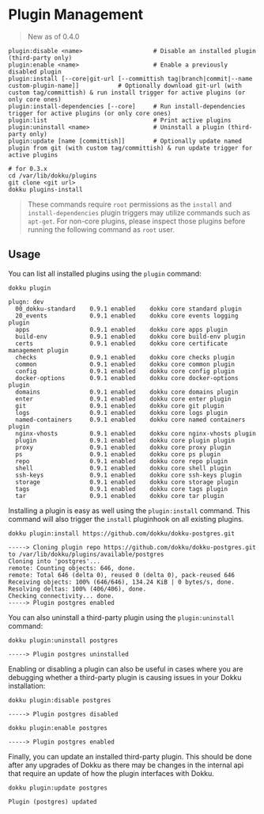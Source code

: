 # Plugin Management

> New as of 0.4.0

```
plugin:disable <name>                    # Disable an installed plugin (third-party only)
plugin:enable <name>                     # Enable a previously disabled plugin
plugin:install [--core|git-url [--committish tag|branch|commit|--name custom-plugin-name]]           # Optionally download git-url (with custom tag/committish) & run install trigger for active plugins (or only core ones)
plugin:install-dependencies [--core]     # Run install-dependencies trigger for active plugins (or only core ones)
plugin:list                              # Print active plugins
plugin:uninstall <name>                  # Uninstall a plugin (third-party only)
plugin:update [name [committish]]        # Optionally update named plugin from git (with custom tag/committish) & run update trigger for active plugins
```

```shell
# for 0.3.x
cd /var/lib/dokku/plugins
git clone <git url>
dokku plugins-install
```

> These commands require `root` permissions as the `install` and `install-dependencies` plugin triggers may utilize commands such as `apt-get`. For non-core plugins, please inspect those plugins before running the following command as `root` user.

## Usage

You can list all installed plugins using the `plugin` command:

```shell
dokku plugin
```

```
plugn: dev
  00_dokku-standard    0.9.1 enabled    dokku core standard plugin
  20_events            0.9.1 enabled    dokku core events logging plugin
  apps                 0.9.1 enabled    dokku core apps plugin
  build-env            0.9.1 enabled    dokku core build-env plugin
  certs                0.9.1 enabled    dokku core certificate management plugin
  checks               0.9.1 enabled    dokku core checks plugin
  common               0.9.1 enabled    dokku core common plugin
  config               0.9.1 enabled    dokku core config plugin
  docker-options       0.9.1 enabled    dokku core docker-options plugin
  domains              0.9.1 enabled    dokku core domains plugin
  enter                0.9.1 enabled    dokku core enter plugin
  git                  0.9.1 enabled    dokku core git plugin
  logs                 0.9.1 enabled    dokku core logs plugin
  named-containers     0.9.1 enabled    dokku core named containers plugin
  nginx-vhosts         0.9.1 enabled    dokku core nginx-vhosts plugin
  plugin               0.9.1 enabled    dokku core plugin plugin
  proxy                0.9.1 enabled    dokku core proxy plugin
  ps                   0.9.1 enabled    dokku core ps plugin
  repo                 0.9.1 enabled    dokku core repo plugin
  shell                0.9.1 enabled    dokku core shell plugin
  ssh-keys             0.9.1 enabled    dokku core ssh-keys plugin
  storage              0.9.1 enabled    dokku core storage plugin
  tags                 0.9.1 enabled    dokku core tags plugin
  tar                  0.9.1 enabled    dokku core tar plugin
```

Installing a plugin is easy as well using the `plugin:install` command. This command will also trigger the `install` pluginhook on all existing plugins.

```shell
dokku plugin:install https://github.com/dokku/dokku-postgres.git
```

```
-----> Cloning plugin repo https://github.com/dokku/dokku-postgres.git to /var/lib/dokku/plugins/available/postgres
Cloning into 'postgres'...
remote: Counting objects: 646, done.
remote: Total 646 (delta 0), reused 0 (delta 0), pack-reused 646
Receiving objects: 100% (646/646), 134.24 KiB | 0 bytes/s, done.
Resolving deltas: 100% (406/406), done.
Checking connectivity... done.
-----> Plugin postgres enabled
```

You can also uninstall a third-party plugin using the `plugin:uninstall` command:

```shell
dokku plugin:uninstall postgres
```

```
-----> Plugin postgres uninstalled
```

Enabling or disabling a plugin can also be useful in cases where you are debugging whether a third-party plugin is causing issues in your Dokku installation:

```shell
dokku plugin:disable postgres
```

```
-----> Plugin postgres disabled
```

```shell
dokku plugin:enable postgres
```

```
-----> Plugin postgres enabled
```

Finally, you can update an installed third-party plugin. This should be done after any upgrades of Dokku as there may be changes in the internal api that require an update of how the plugin interfaces with Dokku.

```shell
dokku plugin:update postgres
```

```
Plugin (postgres) updated
```

